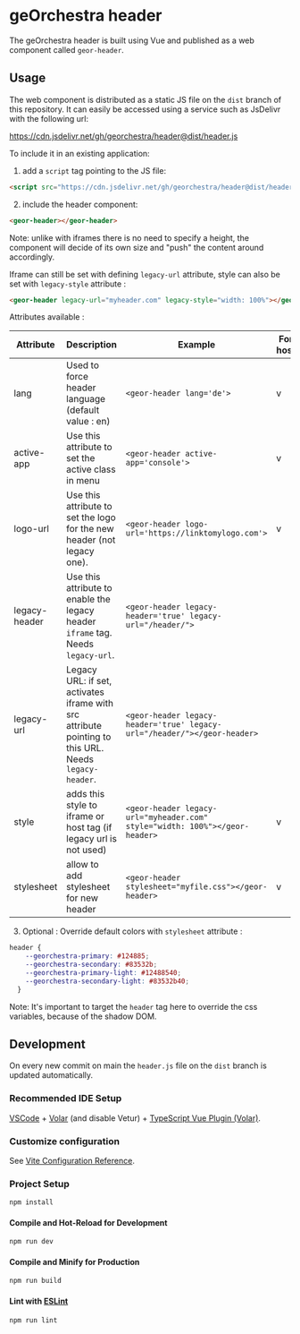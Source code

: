# geOrchestra header

The geOrchestra header is built using Vue and published as a web component called `geor-header`.

## Usage

The web component is distributed as a static JS file on the `dist` branch of this repository. It can easily be accessed using a service such as JsDelivr with the following url:

https://cdn.jsdelivr.net/gh/georchestra/header@dist/header.js

To include it in an existing application:

1. add a `script` tag pointing to the JS file:

  ```html
  <script src="https://cdn.jsdelivr.net/gh/georchestra/header@dist/header.js"></script>
  ```

2. include the header component:

  ```html
  <geor-header></geor-header>
  ```

Note: unlike with iframes there is no need to specify a height, the component will decide of its own size and "push" the content around accordingly.

Iframe can still be set with defining `legacy-url` attribute, style can also be set with `legacy-style` attribute :
  ```html
  <geor-header legacy-url="myheader.com" legacy-style="width: 100%"></geor-header>
  ```

Attributes available :

| Attribute     | Description                                                                                          | Example                                                                   | For host | For legacy |
|---------------|------------------------------------------------------------------------------------------------------|---------------------------------------------------------------------------|----------|-----------|
| lang          | Used to force header language (default value : en)                                                   | `<geor-header lang='de'>`                                                 | v        |           |
| active-app    | Use this attribute to set the active class in menu                                                   | `<geor-header active-app='console'>`                                      | v        | v         |
| logo-url      | Use this attribute to set the logo for the new header (not legacy one).                              | `<geor-header logo-url='https://linktomylogo.com'>`                       | v        |           |
| legacy-header | Use this attribute to enable the legacy header `iframe` tag. Needs `legacy-url`.                     | `<geor-header legacy-header='true' legacy-url="/header/">`                |          | v         |
| legacy-url    | Legacy URL: if set, activates iframe with src attribute pointing to this URL. Needs `legacy-header`. | `<geor-header legacy-header='true' legacy-url="/header/"></geor-header>`  |          | v         |
| style         | adds this style to iframe or host tag (if legacy url is not used)                                    | `<geor-header legacy-url="myheader.com" style="width: 100%"></geor-header>` | v        | v         |
| stylesheet    | allow to add stylesheet for new header                                                               | `<geor-header stylesheet="myfile.css"></geor-header>`   | v        |           |
 
3. Optional : Override default colors with `stylesheet` attribute : 

```css
header {
    --georchestra-primary: #124885;
    --georchestra-secondary: #83532b;
    --georchestra-primary-light: #12488540;
    --georchestra-secondary-light: #83532b40;
  }
```

Note: It's important to target the `header` tag here to override the css variables, because of the shadow DOM. 

## Development

On every new commit on main the `header.js` file on the `dist` branch is updated automatically.

### Recommended IDE Setup

[VSCode](https://code.visualstudio.com/) + [Volar](https://marketplace.visualstudio.com/items?itemName=Vue.volar) (and disable Vetur) + [TypeScript Vue Plugin (Volar)](https://marketplace.visualstudio.com/items?itemName=Vue.vscode-typescript-vue-plugin).

### Customize configuration

See [Vite Configuration Reference](https://vitejs.dev/config/).

### Project Setup

```sh
npm install
```

#### Compile and Hot-Reload for Development

```sh
npm run dev
```

#### Compile and Minify for Production

```sh
npm run build
```

#### Lint with [ESLint](https://eslint.org/)

```sh
npm run lint
```
